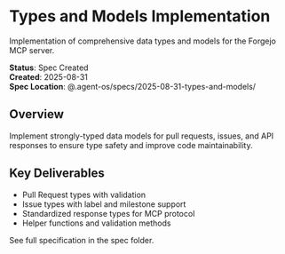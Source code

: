 # Types and Models Implementation

Implementation of comprehensive data types and models for the Forgejo MCP server.

**Status**: Spec Created  
**Created**: 2025-08-31  
**Spec Location**: @.agent-os/specs/2025-08-31-types-and-models/

## Overview
Implement strongly-typed data models for pull requests, issues, and API responses to ensure type safety and improve code maintainability.

## Key Deliverables
- Pull Request types with validation
- Issue types with label and milestone support  
- Standardized response types for MCP protocol
- Helper functions and validation methods

See full specification in the spec folder.